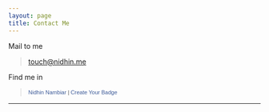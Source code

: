 ```yaml
---
layout: page
title: Contact Me
---
```






Mail to me
>  touch@nidhin.me

Find me in
> <!-- Facebook Badge START --><a href="https://www.facebook.com/nidhnnambiar" title="Nidhin Nambiar" style="font-family: &quot;lucida grande&quot;,tahoma,verdana,arial,sans-serif; font-size: 11px; font-variant: normal; font-style: normal; font-weight: normal; color: #3B5998; text-decoration: none;" target="_TOP">Nidhin Nambiar</a><span style="font-family: &#039;lucida grande&#039;,tahoma,verdana,arial,sans-serif;font-size: 11px;line-height: 16px;font-variant: normal;font-style: normal;font-weight: normal;color: #555555;text-decoration: none;">&nbsp;|&nbsp;</span><a href="https://www.facebook.com/badges/" title="Make your own badge!" style="font-family: &quot;lucida grande&quot;,tahoma,verdana,arial,sans-serif; font-size: 11px; font-variant: normal; font-style: normal; font-weight: normal; color: #3B5998; text-decoration: none;" target="_TOP">Create Your Badge</a><br /><a href="https://www.facebook.com/nidhnnambiar" title="Nidhin Nambiar" target="_TOP"><img class="img" src="https://badge.facebook.com/badge/100000929805584.2936.2100047808.png" style="border: 0px;" alt="" /></a><!-- Facebook Badge END -->

-----
